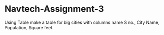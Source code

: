 # Navtech-Assignment-3
Using Table make a table for big cities with columns name S no., City Name, Population, Square feet.
